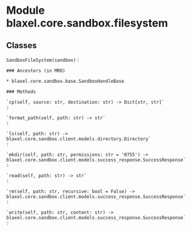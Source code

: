 Module blaxel.core.sandbox.filesystem
=====================================

Classes
-------

`SandboxFileSystem(sandbox)`
:   

    ### Ancestors (in MRO)

    * blaxel.core.sandbox.base.SandboxHandleBase

    ### Methods

    `cp(self, source: str, destination: str) ‑> Dict[str, str]`
    :

    `format_path(self, path: str) ‑> str`
    :

    `ls(self, path: str) ‑> blaxel.core.sandbox.client.models.directory.Directory`
    :

    `mkdir(self, path: str, permissions: str = '0755') ‑> blaxel.core.sandbox.client.models.success_response.SuccessResponse`
    :

    `read(self, path: str) ‑> str`
    :

    `rm(self, path: str, recursive: bool = False) ‑> blaxel.core.sandbox.client.models.success_response.SuccessResponse`
    :

    `write(self, path: str, content: str) ‑> blaxel.core.sandbox.client.models.success_response.SuccessResponse`
    :